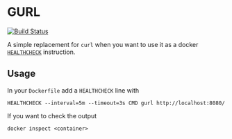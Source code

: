 # GURL
[![Build Status](https://travis-ci.org/pmenglund/gurl.svg?branch=master)](https://travis-ci.org/pmenglund/gurl)

A simple replacement for `curl` when you want to use it as a docker [`HEALTHCHECK`](https://docs.docker.com/engine/reference/builder/#/healthcheck) instruction.

## Usage

In your `Dockerfile` add a `HEALTHCHECK` line with

    HEALTHCHECK --interval=5m --timeout=3s CMD gurl http://localhost:8080/

If you want to check the output

    docker inspect <container>
